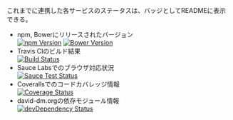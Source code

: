 これまでに連携した各サービスのステータスは、バッジとしてREADMEに表示できる。

* npm, Bowerにリリースされたバージョン  
  [![npm Version](https://img.shields.io/npm/v/dyframe.svg)](https://www.npmjs.com/package/dyframe)
  [![Bower Version](https://img.shields.io/bower/v/dyframe.svg)](http://bower.io/)
* Travis CIのビルド結果  
  [![Build Status](https://travis-ci.org/htanjo/dyframe.svg?branch=master)](https://travis-ci.org/htanjo/dyframe)
* Sauce Labsでのブラウザ対応状況  
  [![Sauce Test Status](https://saucelabs.com/browser-matrix/dyframe.svg)](https://saucelabs.com/u/dyframe)
* Coverallsでのコードカバレッジ情報  
  [![Coverage Status](https://coveralls.io/repos/htanjo/dyframe/badge.svg?branch=master)](https://coveralls.io/r/htanjo/dyframe?branch=master)
* david-dm.orgの依存モジュール情報  
  [![devDependency Status](https://david-dm.org/htanjo/dyframe/dev-status.svg)](https://david-dm.org/htanjo/dyframe#info=devDependencies)
